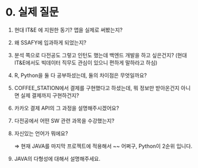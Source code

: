 # 0. 실제 질문

1. 현대 IT&E 에 지원한 동기? 앱을 실제로 써봤는지?

2. 왜 SSAFY에 입과하게 되었는지?

3. 분석 쪽으로 다전공도 그렇고 인턴도 했는데 백엔드 개발을 하고 싶은건지? (현대 IT&E에서도 빅데이터 직무도 관심이 있으니 편하게 말하라고 하심)

4. R, Python을 둘 다 공부하셨는데, 둘의 차이점은 무엇일까요?

5. COFFEE_STATION에서 결제를 구현했다고 하셨는데, 뭐 정보만 받아온건지 아니면 실제 결제까지 구현하건지?

6. 카카오 결제 API의 그 과정을 설명해주시겠어요?

7. 다전공에서 어떤 SW 관련 과목을 수강했는지?

8. 자신있는 언어가 뭐에요?

   ⇒ 현재 JAVA를 마지막 프로젝트에 적용해서 ~~ 어쩌구, Python이 2순위 입니다.

9. JAVA의 다형성에 대해서 설명해주세요.